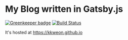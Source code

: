 # My Blog written in Gatsby.js

[![Greenkeeper badge](https://badges.greenkeeper.io/kkweon/kkweon.github.io.svg)](https://greenkeeper.io/)
[![Build Status](https://travis-ci.org/kkweon/kkweon.github.io.svg?branch=gatsby)](https://travis-ci.org/kkweon/kkweon.github.io)


It's hosted at https://kkweon.github.io
